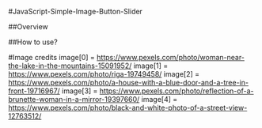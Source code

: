 #JavaScript-Simple-Image-Button-Slider

##Overview

##How to use?

#Image credits
image[0] = https://www.pexels.com/photo/woman-near-the-lake-in-the-mountains-15091952/
image[1] = https://www.pexels.com/photo/riga-19749458/
image[2] = https://www.pexels.com/photo/a-house-with-a-blue-door-and-a-tree-in-front-19716967/
image[3] = https://www.pexels.com/photo/reflection-of-a-brunette-woman-in-a-mirror-19397660/
image[4] = https://www.pexels.com/photo/black-and-white-photo-of-a-street-view-12763512/

